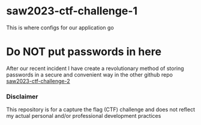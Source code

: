 # saw2023-ctf-challenge-1
This is where configs for our application go

# Do NOT put passwords in here
After our recent incident I have create a revolutionary method of storing passwords in a secure and convenient way in the other github repo [saw2023-ctf-challenge-2](https://github.com/jamesratzlaff/saw2023-ctf-challenge-2)

### Disclaimer
This repository is for a capture the flag (CTF) challenge and does not reflect my actual personal and/or professional development practices
